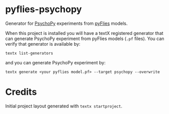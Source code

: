 # pyflies-psychopy

Generator for [PsychoPy](https://www.psychopy.org/) experiments from [pyFlies]()
models.

When this project is installed you will have a textX registered generator that
can generate PsychoPy experiment from pyFlies models (`.pf` files). You can
verify that generator is available by:

```
textx list-generators
```

and you can generate PsychoPy experiment by:

```
textx generate <your pyflies model.pf> --target psychopy --overwrite
```


# Credits

Initial project layout generated with `textx startproject`.
